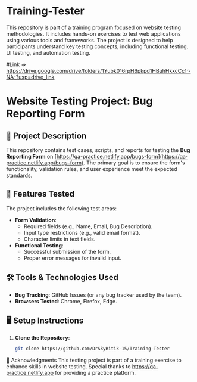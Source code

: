 # Training-Tester
This repository is part of a training program focused on website testing methodologies. It includes hands-on exercises to test web applications using various tools and frameworks. The project is designed to help participants understand key testing concepts, including functional testing, UI testing, and automation testing.

#Link  => https://drive.google.com/drive/folders/1Yubk016rpH6pkpd1HBuhHkxcCc1r-NA-?usp=drive_link
# Website Testing Project: Bug Reporting Form

## 📜 Project Description
This repository contains test cases, scripts, and reports for testing the **Bug Reporting Form** on [https://qa-practice.netlify.app/bugs-form](https://qa-practice.netlify.app/bugs-form). The primary goal is to ensure the form's functionality, validation rules, and user experience meet the expected standards.

## 🚀 Features Tested
The project includes the following test areas:
- **Form Validation**:
  - Required fields (e.g., Name, Email, Bug Description).
  - Input type restrictions (e.g., valid email format).
  - Character limits in text fields.
- **Functional Testing**:
  - Successful submission of the form.
  - Proper error messages for invalid input.


## 🛠️ Tools & Technologies Used
- **Bug Tracking**: GitHub Issues (or any bug tracker used by the team).
- **Browsers Tested**: Chrome, Firefox, Edge.

## 🖥️ Setup Instructions

1. **Clone the Repository**:
   ```bash
   git clone https://github.com/DrSkyRitik-15/Training-Tester
   
🙌 Acknowledgments
This testing project is part of a training exercise to enhance skills in website testing. Special thanks to https://qa-practice.netlify.app for providing a practice platform.
